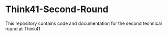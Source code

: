 # Think41-Second-Round
This repository contains code and documentation for the second technical round at Think41
